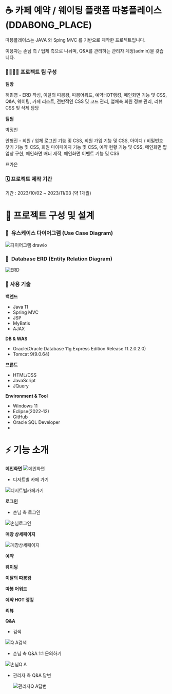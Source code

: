 # ☕ 카페 예약 / 웨이팅 플랫폼 따봉플레이스(DDABONG_PLACE)
따봉플레이스는 JAVA 와 Sping MVC 를 기반으로 제작한 프로젝트입니다.


이용자는 손님 측 / 업체 측으로 나뉘며, Q&A를 관리하는 관리자 계정(admin)을 갖습니다.


### 👨‍👩‍👧‍👦 프로젝트 팀 구성
**팀장**

허민영 - ERD 작성, 이달의 따봉왕, 따봉어워드, 예약HOT랭킹, 메인화면 기능 및 CSS, Q&A, 웨이팅, 카페 리스트, 전반적인 CSS 및 코드 관리, 업체측 회원 정보 관리, 리뷰 CSS 및 삭제 담당


**팀원**

박정빈

안형진 - 회원 / 업체 로그인 기능 및 CSS, 회원 가입 기능 및 CSS, 아이디 / 비밀번호 찾기 기능 및 CSS, 회원 마이페이지 기능 및 CSS, 예약 현황 기능 및 CSS, 메인화면 팝업창 구현, 메인화면 배너 제작, 메인화면 이벤트 기능 및 CSS

표가은

### 🗓️ 프로젝트 제작 기간
기간 : 2023/10/02 ~ 2023/11/03 (약 1개월)

# 📝 프로젝트 구성 및 설계

### 📌  유스케이스 다이어그램 (Use Case Diagram)

![다이어그램 drawio](https://github.com/Minyoung-Heo/ddabong_place/assets/143155386/ad64f151-b7cc-46e4-a454-ceeb92305c8e)

### 📌  Database ERD (Entity Relation Diagram)

![ERD](https://github.com/Minyoung-Heo/ddabong_place/assets/143155386/a729fc07-061a-4697-b11c-ea97c8793a51)



### 📌 사용 기술

**백앤드**

- Java 11
- Spring MVC
- JSP
- MyBatis
- AJAX

**DB & WAS**

- Oracle(Oracle Database 11g Express Edition Release 11.2.0.2.0)
- Tomcat 9(9.0.64)

**프론트**

- HTML/CSS
- JavaScript
- JQuery

**Environment & Tool**

- Windows 11
- Eclipse(2022-12)
- GitHub
- Oracle SQL Developer
- 
# ⚡️ 기능 소개
**메인화면**
![메인화면](https://github.com/Minyoung-Heo/ddabong_place/assets/143155386/11c809e4-4457-4b8d-bacd-aa6563f70b9a)


- 디저트별 카페 가기

![디저트별카페가기](https://github.com/Minyoung-Heo/ddabong_place/assets/143155386/d5979a3a-84f4-4096-93c9-2f8099a51bad)

**로그인**
- 손님 측 로그인

  
![손님로그인](https://github.com/Minyoung-Heo/ddabong_place/assets/143155386/d1fafdf7-6010-4299-af64-0e3d23c89f0e)


**매장 상세페이지**


![매장상세페이지](https://github.com/Minyoung-Heo/ddabong_place/assets/143155386/d83a6407-20f2-47cc-8479-a982276fc4bc)



**예약**


**웨이팅**


**이달의 따봉왕**


**따봉 어워드**


**예약 HOT 랭킹**


**리뷰**

**Q&A**
- 검색

  
![Q A검색](https://github.com/Minyoung-Heo/ddabong_place/assets/143155386/b733aca8-52b0-4102-bf68-8152e1231e13)
- 손님 측 Q&A 1:1 문의하기

![손님Q A](https://github.com/Minyoung-Heo/ddabong_place/assets/143155386/c889e080-606b-4879-89a6-d19aa23ea921)


- 관리자 측 Q&A 답변

  ![관리자Q A답변](https://github.com/Minyoung-Heo/ddabong_place/assets/143155386/54c26df6-5a92-40b6-8446-347be1254bd1)



